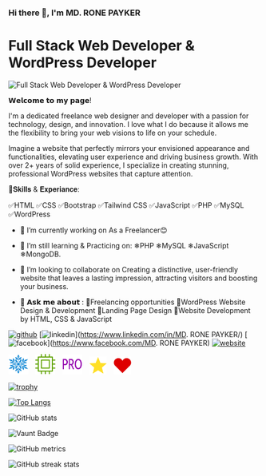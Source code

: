 ### Hi there 👋, I'm MD. RONE PAYKER
# Full Stack Web Developer & WordPress Developer
![Full Stack Web Developer & WordPress Developer](https://media.licdn.com/dms/image/D5616AQENt8on180XSg/profile-displaybackgroundimage-shrink_350_1400/0/1703391557864?e=1712793600&v=beta&t=v_Db7fyAWZNcyZpaQU1I1_pdI_8p8dZXM2-RtiQX4bQ)

𝗪𝗲𝗹𝗰𝗼𝗺𝗲 𝘁𝗼 𝗺𝘆 𝗽𝗮𝗴𝗲!

I'm a dedicated freelance web designer and developer with a passion for technology, design, and innovation. I love what I do because it allows me the flexibility to bring your web visions to life on your schedule.

Imagine a website that perfectly mirrors your envisioned appearance and functionalities, elevating user experience and driving business growth. With over 2+ years of solid experience, I specialize in creating stunning, professional WordPress websites that capture attention.


🛃𝐒𝐤𝐢𝐥𝐥𝐬 & 𝐄𝐱𝐩𝐞𝐫𝐢𝐚𝐧𝐜𝐞:

✅HTML 
✅CSS
✅Bootstrap
✅Tailwind CSS
✅JavaScript
✅PHP
✅MySQL
✅WordPress

- 🔭 I’m currently working on As a Freelancer😊

- 🌱 I’m still learning & Practicing on:
   ❄PHP
   ❄MySQL
   ❄JavaScript
   ❄MongoDB.

- 👯 I’m looking to collaborate on Creating a distinctive, user-friendly website that leaves a lasting impression, attracting visitors and boosting your business. 



- 💬 𝗔𝘀𝗸 𝗺𝗲 𝗮𝗯𝗼𝘂𝘁 :
💠Freelancing opportunities 
💠WordPress Website Design & Development 
💠Landing Page Design 
💠Website Development by HTML, CSS & JavaScript 


[<img src='https://cdn.jsdelivr.net/npm/simple-icons@3.0.1/icons/github.svg' alt='github' height='40'>](https://github.com/rone-payker)  [<img src='https://cdn.jsdelivr.net/npm/simple-icons@3.0.1/icons/linkedin.svg' alt='linkedin' height='40'>](https://www.linkedin.com/in/MD. RONE PAYKER/)  [<img src='https://cdn.jsdelivr.net/npm/simple-icons@3.0.1/icons/facebook.svg' alt='facebook' height='40'>](https://www.facebook.com/MD. RONE PAYKER)  [<img src='https://cdn.jsdelivr.net/npm/simple-icons@3.0.1/icons/icloud.svg' alt='website' height='40'>](https://ronepayker.com/PortfolioWebsite/)  

<a href='https://archiveprogram.github.com/'><img src='https://raw.githubusercontent.com/acervenky/animated-github-badges/master/assets/acbadge.gif' width='40' height='40'></a> <a href='https://docs.github.com/en/developers'><img src='https://raw.githubusercontent.com/acervenky/animated-github-badges/master/assets/devbadge.gif' width='40' height='40'></a> <a href='https://github.com/pricing'><img src='https://raw.githubusercontent.com/acervenky/animated-github-badges/master/assets/pro.gif' width='40' height='40'></a> <a href='https://stars.github.com/'><img src='https://raw.githubusercontent.com/acervenky/animated-github-badges/master/assets/starbadge.gif' width='35' height='35'></a> <a href='https://docs.github.com/en/github/supporting-the-open-source-community-with-github-sponsors'><img src='https://raw.githubusercontent.com/acervenky/animated-github-badges/master/assets/sponsorbadge.gif' width='35' height='35'></a> 

[![trophy](https://github-profile-trophy.vercel.app/?username=rone-payker)](https://github.com/ryo-ma/github-profile-trophy)

[![Top Langs](https://github-readme-stats.vercel.app/api/top-langs/?username=rone-payker)](https://github.com/anuraghazra/github-readme-stats)

![GitHub stats](https://github-readme-stats.vercel.app/api?username=rone-payker&show_icons=true&count_private=true)  

![Vaunt Badge](https://api.vaunt.dev/v1/github/entities/rone-payker/contributions?format=svg&private=true)  

![GitHub metrics](https://metrics.lecoq.io/rone-payker)  

![GitHub streak stats](https://streak-stats.demolab.com/?user=rone-payker)  

